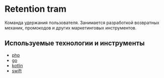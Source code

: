 # Retention tram

Команда удержания пользователя. Занимается разработкой возвратных механик, промокодов и других маркетинговых инструментов.


## Используемые технологии и инструменты

* [php](tech/php.md)
* [go](tech/go.md)
* [kotlin](tech/kotlin.md)
* [swift](tech/swift.md)